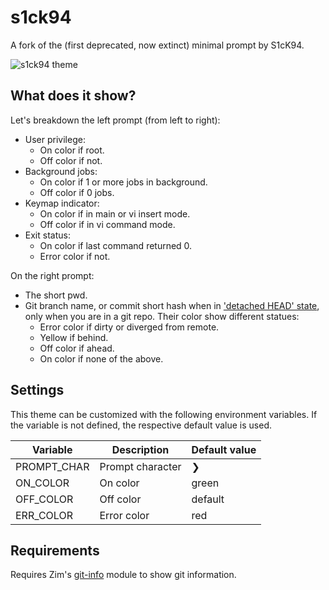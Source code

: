 s1ck94
======

A fork of the (first deprecated, now extinct) minimal prompt by S1cK94.

![s1ck94 theme]

What does it show?
------------------

Let's breakdown the left prompt (from left to right):

  * User privilege:
    * On color if root.
    * Off color if not.
  * Background jobs:
    * On color if 1 or more jobs in background.
    * Off color if 0 jobs.
  * Keymap indicator:
    * On color if in main or vi insert mode.
    * Off color if in vi command mode.
  * Exit status:
    * On color if last command returned 0.
    * Error color if not.

On the right prompt:

  * The short pwd.
  * Git branch name, or commit short hash when in ['detached HEAD' state],
    only when you are in a git repo. Their color show different statues:
    * Error color if dirty or diverged from remote.
    * Yellow if behind.
    * Off color if ahead.
    * On color if none of the above.

Settings
--------

This theme can be customized with the following environment variables. If the
variable is not defined, the respective default value is used.

| Variable    | Description      | Default value |
| ----------- | ---------------- | ------------- |
| PROMPT_CHAR | Prompt character | ❯             |
| ON_COLOR    | On color         | green         |
| OFF_COLOR   | Off color        | default       |
| ERR_COLOR   | Error color      | red           |

Requirements
------------

Requires Zim's [git-info] module to show git information.

[s1ck94 theme]: https://zimfw.github.io/images/prompts/s1ck94.png
['detached HEAD' state]: http://gitfaq.org/articles/what-is-a-detached-head.html
[git-info]: https://github.com/zimfw/git-info
